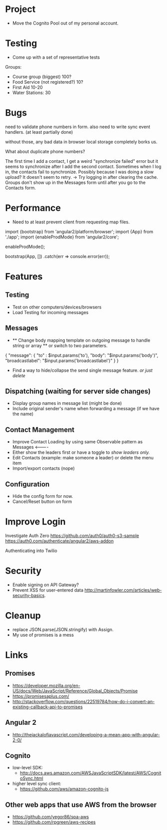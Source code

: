 # Project

* Move the Cognito Pool out of my personal account.

# Testing

* Come up with a set of representative tests

Groups:
- Course group (biggest) 100?
- Food Service (not registered?) 10?
- First Aid 10-20
- Water Stations: 30

# Bugs

need to validate phone numbers in form.
also need to write sync event handlers. (at least partially done)

without those, any bad data in browser local storage completely borks us.

What about duplicate phone numbers?

The first time I add a contact, I get a weird "synchronize failed" error but it seems to synchronize after I add the second contact.
Sometimes when I log in, the contacts fail to synchronize.  Possibly because I was doing a slow upload?  It doesn't seem to retry.
 -> Try logging in after clearing the cache.
Groups don't show up in the Messages form until after you go to the Contacts form.

# Performance

* Need to at least prevent client from requesting map files.

import {bootstrap} from 'angular2/platform/browser';
import {App} from './app';
import {enableProdMode} from 'angular2/core';

enableProdMode();

bootstrap(App, [])
  .catch(err => console.error(err));

# Features

## Testing

* Test on other computers/devices/browsers
* Load Testing for incoming messages

## Messages

* ** Change body mapping template on outgoing message to handle string or array **
  or switch to two parameters.
  
{
  "message": {
    "to" : $input.params('to'),
    "body": "$input.params('body')",
    "broadcastlabel": "$input.params('broadcastlabel')"
  }
}  
  
  
* Find a way to hide/collapse the send single message feature. *or just delete*

## Dispatching (waiting for server side changes)

* Display group names in message list (might be done)
* Include original sender's name when forwarding a message (if we have the name)

## Contact Management

* Improve Contact Loading by using same Observable pattern as Messages <----
* Either show the leaders first or have a toggle to *show leaders only.*
* Edit Contacts (example: make someone a leader) or delete the menu item
* Import/export contacts (nope)

## Configuration

* Hide the config form for now.
* Cancel/Reset button on form

# Improve Login

Investigate Auth Zero
https://github.com/auth0/auth0-s3-sample
https://auth0.com/authenticate/angular2/aws-addon

Authenticating into Twilio

# Security

* Enable signing on API Gateway?
* Prevent XSS for user-entered data
http://martinfowler.com/articles/web-security-basics.

# Cleanup

* replace JSON.parse(JSON.stringify) with Assign.
* My use of promises is a mess

# Links

## Promises
* https://developer.mozilla.org/en-US/docs/Web/JavaScript/Reference/Global_Objects/Promise
* https://promisesaplus.com/
* http://stackoverflow.com/questions/22519784/how-do-i-convert-an-existing-callback-api-to-promises

## Angular 2
* http://thejackalofjavascript.com/developing-a-mean-app-with-angular-2-0/

## Cognito
* low-level SDK:
  * http://docs.aws.amazon.com/AWSJavaScriptSDK/latest/AWS/CognitoSync.html
* higher level sync client:
  * https://github.com/aws/amazon-cognito-js

## Other web apps that use AWS from the browser
* https://github.com/yegor86/spa-aws
* https://github.com/rpgreen/aws-recipes